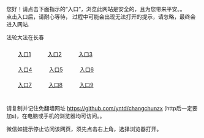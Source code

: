 您好！请点击下面指示的“入口”，浏览此网站是安全的，且为您带来平安。。 <br/>
点击入口后，请耐心等待， 过程中可能会出现无法打开的提示，请忽略，最终会进入网站. </br>

法轮大法在长春<br/>
<div style="padding:10px"><a style="margin:20px" target="_blank" href="https://d1bazb93q35nxm.cloudfront.net/2Qpsp?pabayza" id="ccLink1" rel="nofollow">入口1</a> <a target="_blank" style="margin:20px" href="https://d30a9laxc2ajr8.cloudfront.net/2Qpsp?xvvwtvye" id="ccLink2" rel="nofollow">入口2</a> <a style="margin:20px" target="_blank" href="https://d3kj098adl4rbf.cloudfront.net/2Qpsp?bcmucj" id="ccLink3" rel="nofollow">入口3</a></div>

<div style="padding:10px" ><a style="margin:20px" target="_blank" href="https://d1bazb93q35nxm.cloudfront.net/2Qpsp?pabayza" id="ccLink4" rel="nofollow">入口4</a> <a style="margin:20px" href="https://d30a9laxc2ajr8.cloudfront.net/2Qpsp?xvvwtvye" target="_blank" id="ccLink5" rel="nofollow">入口5</a> <a style="margin:20px" href="https://d3kj098adl4rbf.cloudfront.net/2Qpsp?bcmucj" target="_blank" id="ccLink6" rel="nofollow">入口6</a></div>

<div style="padding:10px"><a style="margin:20px" target="_blank" href="https://d1bazb93q35nxm.cloudfront.net/2Qpsp?pabayza" id="ccLink7" rel="nofollow">入口7</a> <a style="margin:20px" href="https://d30a9laxc2ajr8.cloudfront.net/2Qpsp?xvvwtvye" target="_blank" id="ccLink8" rel="nofollow">入口8</a> <a style="margin:20px" target="_blank" href="https://d3kj098adl4rbf.cloudfront.net/2Qpsp?bcmucj" id="ccLink9" rel="nofollow">入口9</a></div>

<br/>



请复制并记住免翻墙网址 https://github.com/yntd/changchunzx (http后一定要加s)，在电脑或手机的浏览器均可访问。。<br/>

微信如提示停止访问该网页，须先点击右上角，选择浏览器打开。
